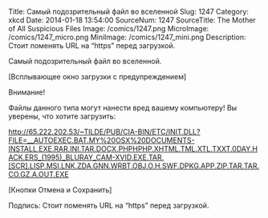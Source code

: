 Title: Самый подозрительный файл во вселенной 
Slug: 1247 
Category: xkcd 
Date: 2014-01-18 13:54:00 
SourceNum: 1247 
SourceTitle: The Mother of All Suspicious Files 
Image: /comics/1247.png 
MicroImage: /comics/1247_micro.png 
MiniImage: /comics/1247_mini.png 
Description: Стоит поменять URL на “https” перед загрузкой. 

Самый подозрительный файл во вселенной.

[Всплывающее окно загрузки с предупреждением]

Внимание!

Файлы данного типа могут нанести вред вашему компьютеру! Вы уверены, что хотите загрузить:

http://65.222.202.53/~TILDE/PUB/CIA-BIN/ETC/INIT.DLL?FILE=__AUTOEXEC.BAT.MY%20OSX%20DOCUMENTS-INSTALL.EXE.RAR.INI.TAR.DOÇX.PHPHPHP.XHTML.TML.XTL.TXXT.0DAY.HACK.ERS_(1995)_BLURAY_CAM-XVID.EXE.TAR.[SCR].LISP.MSI.LNK.ZDA.GNN.WRBT.OBJ.O.H.SWF.DPKG.APP.ZIP.TAR.TAR.CO.GZ.A.OUT.EXE

[Кнопки Отмена и Сохранить]

Подпись: Стоит поменять URL на “https” перед загрузкой.